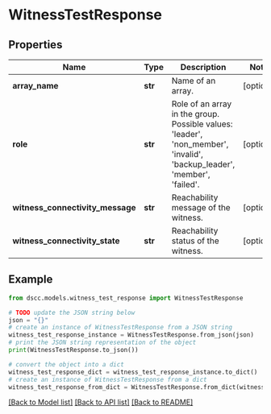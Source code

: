 # WitnessTestResponse


## Properties

Name | Type | Description | Notes
------------ | ------------- | ------------- | -------------
**array_name** | **str** | Name of an array. | [optional] 
**role** | **str** | Role of an array in the group. Possible values: &#39;leader&#39;, &#39;non_member&#39;, &#39;invalid&#39;, &#39;backup_leader&#39;, &#39;member&#39;, &#39;failed&#39;. | [optional] 
**witness_connectivity_message** | **str** | Reachability message of the witness. | [optional] 
**witness_connectivity_state** | **str** | Reachability status of the witness. | [optional] 

## Example

```python
from dscc.models.witness_test_response import WitnessTestResponse

# TODO update the JSON string below
json = "{}"
# create an instance of WitnessTestResponse from a JSON string
witness_test_response_instance = WitnessTestResponse.from_json(json)
# print the JSON string representation of the object
print(WitnessTestResponse.to_json())

# convert the object into a dict
witness_test_response_dict = witness_test_response_instance.to_dict()
# create an instance of WitnessTestResponse from a dict
witness_test_response_from_dict = WitnessTestResponse.from_dict(witness_test_response_dict)
```
[[Back to Model list]](../README.md#documentation-for-models) [[Back to API list]](../README.md#documentation-for-api-endpoints) [[Back to README]](../README.md)


